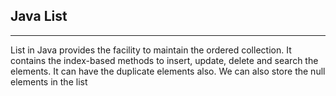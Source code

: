 ## Java List 
***

List in Java provides the facility to maintain the ordered collection. It contains the index-based methods to insert, update, delete and search the elements. It can have the duplicate elements also. We can also store the null elements in the list